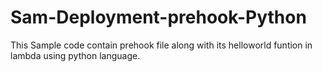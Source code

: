 # Sam-Deployment-prehook-Python
This Sample code contain prehook file along with its helloworld funtion in lambda using python language.
